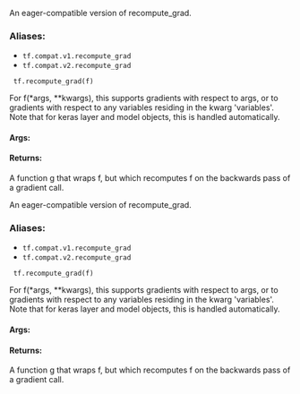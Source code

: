 
An eager-compatible version of recompute_grad.
### Aliases:
- `tf.compat.v1.recompute_grad`
- `tf.compat.v2.recompute_grad`

```
 tf.recompute_grad(f)
```

For f(*args, **kwargs), this supports gradients with respect to args, or to gradients with respect to any variables residing in the kwarg 'variables'. Note that for keras layer and model objects, this is handled automatically.
#### Args:
#### Returns:

A function g that wraps f, but which recomputes f on the backwards pass of a gradient call.

An eager-compatible version of recompute_grad.
### Aliases:
- `tf.compat.v1.recompute_grad`
- `tf.compat.v2.recompute_grad`

```
 tf.recompute_grad(f)
```

For f(*args, **kwargs), this supports gradients with respect to args, or to gradients with respect to any variables residing in the kwarg 'variables'. Note that for keras layer and model objects, this is handled automatically.
#### Args:
#### Returns:

A function g that wraps f, but which recomputes f on the backwards pass of a gradient call.
